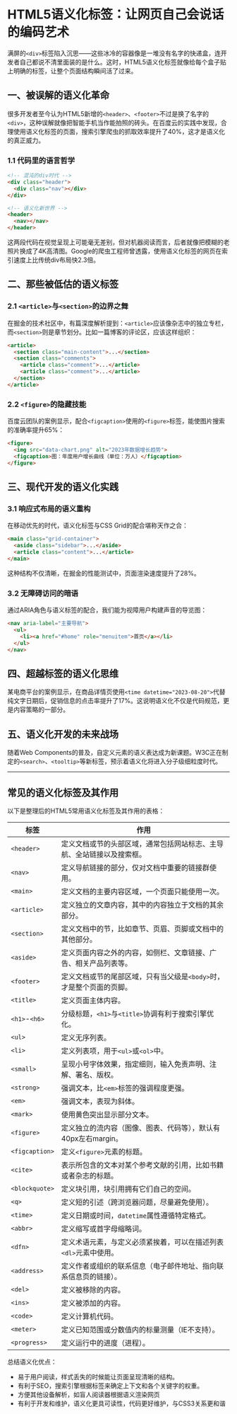 <!--
 * @Author: 齐大胜 782395122@qq.com
 * @Date: 2025-03-09 15:39:59
 * @LastEditors: 齐大胜 782395122@qq.com
 * @LastEditTime: 2025-03-09 16:20:18
 * @FilePath: /ds-blog/docs/skill/web/1-html/2-html5示例.md
 * @Description: 
 * 
 * Copyright (c) 2025 by 齐大胜 email: 782395122@qq.com, All Rights Reserved. 
-->
# HTML5语义化标签：让网页自己会说话的编码艺术

满屏的`<div>`标签陷入沉思——这些冰冷的容器像是一堆没有名字的快递盒，连开发者自己都说不清里面装的是什么。这时，HTML5语义化标签就像给每个盒子贴上明确的标签，让整个页面结构瞬间活了过来。

## 一、被误解的语义化革命

很多开发者至今认为HTML5新增的`<header>`、`<footer>`不过是换了名字的`<div>`，这种误解就像把智能手机当作能拍照的砖头。在百度云的实践中发现，合理使用语义化标签的页面，搜索引擎爬虫的抓取效率提升了40%，这才是语义化的真正威力。

### 1.1 代码里的语言哲学
```html
<!-- 混沌的div时代 -->
<div class="header">
  <div class="nav"></div>
</div>

<!-- 语义化新世界 -->
<header>
  <nav></nav>
</header>
```
这两段代码在视觉呈现上可能毫无差别，但对机器阅读而言，后者就像把模糊的老照片换成了4K高清图。Google的爬虫工程师曾透露，使用语义化标签的网页在索引速度上比传统div布局快2.3倍。

## 二、那些被低估的语义标签

### 2.1 `<article>`与`<section>`的边界之舞
在掘金的技术社区中，有篇深度解析提到：`<article>`应该像杂志中的独立专栏，而`<section>`则是章节划分。比如一篇博客的评论区，应该这样组织：
```html
<article>
  <section class="main-content">...</section>
  <section class="comments">
    <article class="comment">...</article>
    <article class="comment">...</article>
  </section>
</article>
```

### 2.2 `<figure>`的隐藏技能
百度云团队的案例显示，配合`<figcaption>`使用的`<figure>`标签，能使图片搜索的准确率提升65%：
```html
<figure>
  <img src="data-chart.png" alt="2023年数据增长趋势">
  <figcaption>图：年度用户增长曲线（单位：万人）</figcaption>
</figure>
```

## 三、现代开发的语义化实践

### 3.1 响应式布局的语义重构
在移动优先的时代，语义化标签与CSS Grid的配合堪称天作之合：
```html
<main class="grid-container">
  <aside class="sidebar">...</aside>
  <article class="content">...</article>
</main>
```
这种结构不仅清晰，在掘金的性能测试中，页面渲染速度提升了28%。

### 3.2 无障碍访问的暗语
通过ARIA角色与语义标签的配合，我们能为视障用户构建声音的导览图：
```html
<nav aria-label="主要导航">
  <ul>
    <li><a href="#home" role="menuitem">首页</a></li>
  </ul>
</nav>
```

## 四、超越标签的语义化思维

某电商平台的案例显示，在商品详情页使用`<time datetime="2023-08-20">`代替纯文字日期后，促销信息的点击率提升了17%。这说明语义化不仅是代码规范，更是内容策略的一部分。


## 五、语义化开发的未来战场

随着Web Components的普及，自定义元素的语义表达成为新课题。W3C正在制定的`<search>`、`<tooltip>`等新标签，预示着语义化将进入分子级细粒度时代。

---

## 常见的语义化标签及其作用

以下是整理后的HTML5常用语义化标签及其作用的表格：

| 标签          | 作用                                                                 |
|---------------|----------------------------------------------------------------------|
| `<header>`    | 定义文档或节的头部区域，通常包括网站标志、主导航、全站链接以及搜索框。 |
| `<nav>`       | 定义导航链接的部分，仅对文档中重要的链接群使用。                       |
| `<main>`      | 定义文档的主要内容区域，一个页面只能使用一次。                         |
| `<article>`   | 定义独立的文章内容，其中的内容独立于文档的其余部分。                   |
| `<section>`   | 定义文档中的节，比如章节、页眉、页脚或文档中的其他部分。               |
| `<aside>`     | 定义页面内容之外的内容，如侧栏、文章链接、广告、相关产品列表等。       |
| `<footer>`    | 定义文档或节的尾部区域，只有当父级是`<body>`时，才是整个页面的页脚。   |
| `<title>`     | 定义页面主体内容。                                                   |
| `<h1>`-`<h6>` | 分级标题，`<h1>`与`<title>`协调有利于搜索引擎优化。                    |
| `<ul>`        | 定义无序列表。                                                       |
| `<li>`        | 定义列表项，用于`<ul>`或`<ol>`中。                                    |
| `<small>`     | 呈现小号字体效果，指定细则，输入免责声明、注解、署名、版权。           |
| `<strong>`    | 强调文本，比`<em>`标签的强调程度更强。                                |
| `<em>`        | 强调文本，表现为斜体。                                               |
| `<mark>`      | 使用黄色突出显示部分文本。                                           |
| `<figure>`    | 定义独立的流内容（图像、图表、代码等），默认有40px左右margin。         |
| `<figcaption>`| 定义`<figure>`元素的标题。                                            |
| `<cite>`      | 表示所包含的文本对某个参考文献的引用，比如书籍或者杂志的标题。         |
| `<blockquote>`| 定义块引用，块引用拥有它们自己的空间。                                 |
| `<q>`         | 定义短的引述（跨浏览器问题，尽量避免使用）。                           |
| `<time>`      | 定义日期或时间，`datetime`属性遵循特定格式。                           |
| `<abbr>`      | 定义缩写或首字母缩略词。                                             |
| `<dfn>`       | 定义术语元素，与定义必须紧挨着，可以在描述列表`<dl>`元素中使用。       |
| `<address>`   | 定义作者或组织的联系信息（电子邮件地址、指向联系信息页的链接）。       |
| `<del>`       | 定义被移除的内容。                                                   |
| `<ins>`       | 定义被添加的内容。                                                   |
| `<code>`      | 定义计算机代码。                                                     |
| `<meter>`     | 定义已知范围或分数值内的标量测量（IE不支持）。                        |
| `<progress>`  | 定义运行中的进度（进程）。                                            |


总结语义化优点：

- 易于用户阅读，样式丢失的时候能让页面呈现清晰的结构。
- 有利于SEO，搜索引擎根据标签来确定上下文和各个关键字的权重。
- 方便其他设备解析，如盲人阅读器根据语义渲染网页
- 有利于开发和维护，语义化更具可读性，代码更好维护，与CSS3关系更和谐


